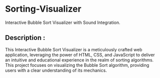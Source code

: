# Sorting-Visualizer
Interactive Bubble Sort Visualizer with Sound Integration.

## Description :
This Interactive Bubble Sort Visualizer is a meticulously crafted web application, leveraging the power of HTML, CSS, and JavaScript to deliver an intuitive and educational experience in the realm of sorting algorithms. This project focuses on visualizing the Bubble Sort algorithm, providing users with a clear understanding of its mechanics.
